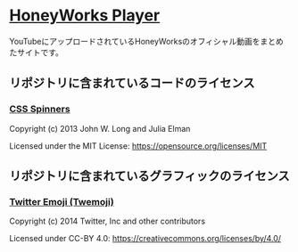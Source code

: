 # [HoneyWorks Player](https://player.honey.works/)

YouTubeにアップロードされているHoneyWorksのオフィシャル動画をまとめたサイトです。

## リポジトリに含まれているコードのライセンス

### [CSS Spinners](https://github.com/jlong/css-spinners)

Copyright (c) 2013 John W. Long and Julia Elman

Licensed under the MIT License: https://opensource.org/licenses/MIT

## リポジトリに含まれているグラフィックのライセンス

### [Twitter Emoji (Twemoji)](https://github.com/twitter/twemoji)

Copyright (c) 2014 Twitter, Inc and other contributors

Licensed under CC-BY 4.0: https://creativecommons.org/licenses/by/4.0/
